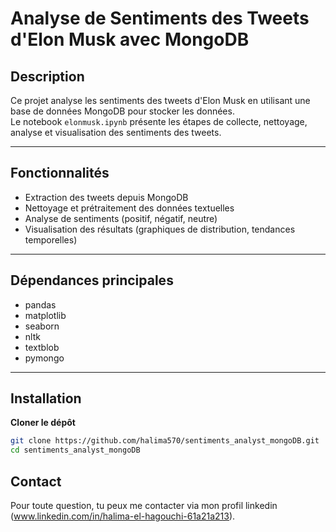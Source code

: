 # Analyse de Sentiments des Tweets d'Elon Musk avec MongoDB

## Description

Ce projet analyse les sentiments des tweets d'Elon Musk en utilisant une base de données MongoDB pour stocker les données.  
Le notebook `elonmusk.ipynb` présente les étapes de collecte, nettoyage, analyse et visualisation des sentiments des tweets.

---

## Fonctionnalités

- Extraction des tweets depuis MongoDB  
- Nettoyage et prétraitement des données textuelles  
- Analyse de sentiments (positif, négatif, neutre)  
- Visualisation des résultats (graphiques de distribution, tendances temporelles)
---
## Dépendances principales
- pandas
- matplotlib
- seaborn
- nltk
- textblob
- pymongo
---


## Installation

 **Cloner le dépôt**  
   ```bash
   git clone https://github.com/halima570/sentiments_analyst_mongoDB.git
   cd sentiments_analyst_mongoDB
```

## Contact

Pour toute question, tu peux me contacter via mon profil linkedin (www.linkedin.com/in/halima-el-hagouchi-61a21a213).
